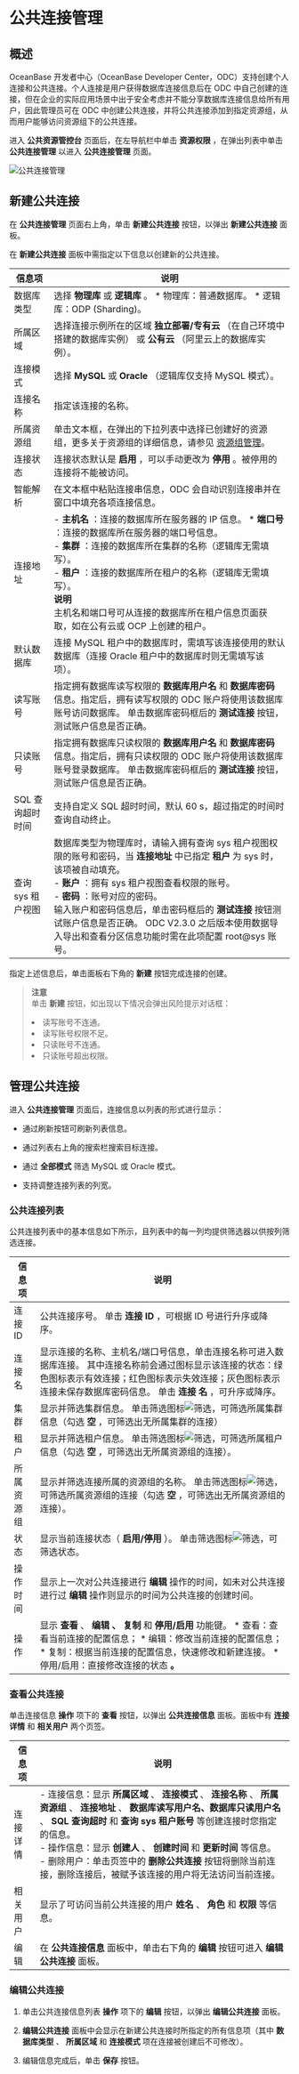 公共连接管理 
===========================



概述 
-----------------------

OceanBase 开发者中心（OceanBase Developer Center，ODC）支持创建个人连接和公共连接。个人连接是用户获得数据库连接信息后在 ODC 中自己创建的连接，但在企业的实际应用场景中出于安全考虑并不能分享数据库连接信息给所有用户，因此管理员可在 ODC 中创建公共连接，并将公共连接添加到指定资源组，从而用户能够访问资源组下的公共连接。

进入 **公共资源管控台** 页面后，在左导航栏中单击 **资源权限** ，在弹出列表中单击 **公共连接管理** 以进入 **公共连接管理** 页面。

![公共连接管理](https://help-static-aliyun-doc.aliyuncs.com/assets/img/zh-CN/1156108461/p341913.png)

新建公共连接 
---------------------------

在 **公共连接管理** 页面右上角，单击 **新建公共连接** 按钮，以弹出 **新建公共连接** 面板。

在 **新建公共连接** 面板中需指定以下信息以创建新的公共连接。


|     信息项     |                                                                                                                                                                                          说明                                                                                                                                                                                          |
|-------------|--------------------------------------------------------------------------------------------------------------------------------------------------------------------------------------------------------------------------------------------------------------------------------------------------------------------------------------------------------------------------------------|
| 数据库类型       | 选择 **物理库** 或 **逻辑库** 。 * 物理库：普通数据库。   * 逻辑库：ODP (Sharding)。                                                                                                                                                                                                                       |
| 所属区域        | 选择连接示例所在的区域 **独立部署/专有云** （在自己环境中搭建的数据库实例） 或 **公有云** （阿里云上的数据库实例）。                                                                                                                                                                                                                                                                                                                    |
| 连接模式        | 选择 **MySQL** 或 **Oracle** （逻辑库仅支持 MySQL 模式）。                                                                                                                                                                                                                                                                                                                                         |
| 连接名称        | 指定该连接的名称。                                                                                                                                                                                                                                                                                                                                                                            |
| 所属资源组       | 单击文本框，在弹出的下拉列表中选择已创建好的资源组，更多关于资源组的详细信息，请参见 [资源组管理](../3.web-odc-public-resource-permission/2.web-odc-manage-resource-groups.md)。                                                                                                                                                                                                                                                                                     |
| 连接状态        | 连接状态默认是 **启用** ，可以手动更改为 **停用** 。被停用的连接将不能被访问。                                                                                                                                                                                                                                                                                                                                        |
| 智能解析        | 在文本框中粘贴连接串信息，ODC 会自动识别连接串并在窗口中填充各项连接信息。                                                                                                                                                                                                                                                                                                                                              |
| 连接地址        | - **主机名** ：连接的数据库所在服务器的 IP 信息。   * **端口号** ：连接的数据库所在服务器的端口号信息。<br>    - **集群** ：连接的数据库所在集群的名称（逻辑库无需填写）。<br>    - **租户** ：连接的数据库所在租户的名称（逻辑库无需填写）。<br>  **说明** <br>  主机名和端口号可从连接的数据库所在租户信息页面获取，如在公有云或 OCP 上创建的租户。    |
| 默认数据库       | 连接 MySQL 租户中的数据库时，需填写该连接使用的默认数据库（连接 Oracle 租户中的数据库时则无需填写该项）。                                                                                                                                                                                                                                                                                                                         |
| 读写账号        | 指定拥有数据库读写权限的 **数据库用户名** 和 **数据库密码** 信息。指定后，拥有读写权限的 ODC 账户将使用该数据库账号访问数据库。 单击数据库密码框后的 **测试连接** 按钮，测试账户信息是否正确。                                                                                                                                                                                                                                                          |
| 只读账号        | 指定拥有数据库只读权限的 **数据库用户名** 和 **数据库密码** 信息。指定后，拥有只读权限的 ODC 账户将使用该数据库账号登录数据库。 单击数据库密码框后的 **测试连接** 按钮，测试账户信息是否正确。                                                                                                                                                                                                                                                          |
| SQL 查询超时时间  | 支持自定义 SQL 超时时间，默认 60 s，超过指定的时间时查询自动终止。                                                                                                                                                                                                                                                                                                                                               |
| 查询 sys 租户视图 | 数据库类型为物理库时，请输入拥有查询 sys 租户视图权限的账号和密码，当 **连接地址** 中已指定 **租户** 为 sys 时，该项被自动填充。<br>  - **账户** ：拥有 sys 租户视图查看权限的账号。<br>    - **密码** ：账号对应的密码。 <br>    输入账户和密码信息后，单击密码框后的 **测试连接** 按钮测试账户信息是否正确。 ODC V2.3.0 之后版本使用数据导入导出和查看分区信息功能时需在此项配置 root@sys 账号。                                  |




指定上述信息后，单击面板右下角的 **新建** 按钮完成连接的创建。
> **注意**<br> 
> 单击 **新建** 按钮，如出现以下情况会弹出风险提示对话框：
> <li> 读写账号不连通。</li>
> <li> 读写账号权限不足。</li>
> <li> 只读账号不连通。</li>
> <li> 只读账号超出权限。</li>

  


管理公共连接 
---------------------------

进入 **公共连接管理** 页面后，连接信息以列表的形式进行显示：

* 通过刷新按钮可刷新列表信息。

  

* 通过列表右上角的搜索栏搜索目标连接。

  

* 通过 **全部模式** 筛选 MySQL 或 Oracle 模式。

  

* 支持调整连接列表的列宽。

  




### 公共连接列表 

公共连接列表中的基本信息如下所示，且列表中的每一列均提供筛选器以供按列筛选连接。


|  信息项  |                                                                                                                                                           说明                                                                                                                                                           |
|-------|------------------------------------------------------------------------------------------------------------------------------------------------------------------------------------------------------------------------------------------------------------------------------------------------------------------------|
| 连接 ID | 公共连接序号。 单击 **连接 ID** ，可根据 ID 号进行升序或降序。                                                                                                                                                                                                                                                                 |
| 连接名   | 显示连接的名称、主机名/端口号信息，单击连接名称可进入数据库连接。 其中连接名称前会通过图标显示该连接的状态：绿色图标表示有效连接；红色图标表示失效连接；灰色图标表示连接未保存数据库密码信息。 单击 **连接** **名** ，可升序或降序。                                                                                                                                                              |
| 集群    | 显示并筛选集群信息。 单击筛选图标![筛选](https://help-static-aliyun-doc.aliyuncs.com/assets/img/zh-CN/0583667361/p352180.jpg)，可筛选所属集群信息（勾选 **空** ，可筛选出无所属集群的连接）                                                                                                                                                          |
| 租户    | 显示并筛选租户信息。 单击筛选图标![筛选](https://help-static-aliyun-doc.aliyuncs.com/assets/img/zh-CN/0583667361/p352180.jpg)，可筛选所属租户信息（勾选 **空** ，可筛选出无所属资源组的连接）。                                                                                                                                                        |
| 所属资源组 | 显示并筛选连接所属的资源组的名称。 单击筛选图标![筛选](https://help-static-aliyun-doc.aliyuncs.com/assets/img/zh-CN/0583667361/p352180.jpg)，可筛选所属资源组的连接（勾选 **空** ，可筛选出无所属资源组的连接）。                                                                                                                                               |
| 状态    | 显示当前连接状态（ **启用/停用** ）。 单击筛选图标![筛选](https://help-static-aliyun-doc.aliyuncs.com/assets/img/zh-CN/0583667361/p352180.jpg)，可筛选状态。                                                                                                                                                                         |
| 操作时间  | 显示上一次对公共连接进行 **编辑** 操作的时间，如未对公共连接进行过 **编辑** 操作则显示的时间为公共连接的创建时间。                                                                                                                                                                                                                                                        |
| 操作    | 显示 **查看** 、 **编辑** **、** **复制** 和 **停用/启用** 功能键。 * 查看：查看当前连接的配置信息；   * 编辑：修改当前连接的配置信息；   * 复制：根据当前连接的配置信息，快速修改和新建连接。   * 停用/启用：直接修改连接的状态 **。**    |



### 查看公共连接 

单击连接信息 **操作** 项下的 **查看** 按钮，以弹出 **公共连接信息** 面板。面板中有 **连接详情** 和 **相关用户** 两个页签。


| 信息项  |                                                                                                                                                                                     说明                                                                                                                                                                                      |
|------|-----------------------------------------------------------------------------------------------------------------------------------------------------------------------------------------------------------------------------------------------------------------------------------------------------------------------------------------------------------------------------|
| 连接详情 | - 连接信息：显示 **所属区域** 、 **连接模式** 、 **连接名称** 、 **所属资源组** 、 **连接地址** 、 **数据库读写用户名、数据库只读用户名** 、 **SQL 查询超时** 和 **查询 sys 租户账号** 等创建连接时您指定的信息。<br>    - 操作信息：显示 **创建人** 、 **创建时间** 和 **更新时间** 等信息。<br>    - 删除用户：单击页签中的 **删除公共连接** 按钮将删除当前连接，删除连接后，被赋予该连接的用户将无法访问当前连接。    |
| 相关用户 | 显示了可访问当前公共连接的用户 **姓名** 、 **角色** 和 **权限** 等信息。                                                                                                                                                                                                                                                                                                                               |
| 编辑   | 在 **公共连接信息** 面板中，单击右下角的 **编辑** 按钮可进入 **编辑公共连接** 面板。                                                                                                                                                                                                                                                                                                                         |



### 编辑公共连接 

1. 单击公共连接信息列表 **操作** 项下的 **编辑** 按钮，以弹出 **编辑公共连接** 面板。

   

2. **编辑公共连接** 面板中会显示在新建公共连接时所指定的所有信息项（其中 **数据库类型** 、 **所属区域** 和 **连接模式** 项在连接被创建后不可修改）。

   

3. 编辑信息完成后，单击 **保存** 按钮。

   



